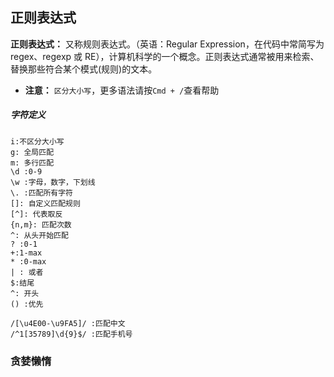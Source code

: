 ## 正则表达式

**正则表达式：** 又称规则表达式。（英语：Regular Expression，在代码中常简写为 regex、regexp 或 RE），计算机科学的一个概念。正则表达式通常被用来检索、替换那些符合某个模式(规则)的文本。

-   **注意：** `区分大小写`，更多语法请按`Cmd + /`查看帮助

##### 字符定义

```code
i:不区分大小写
g: 全局匹配
m: 多行匹配
\d :0-9
\w :字母，数字，下划线
\. :匹配所有字符
[]: 自定义匹配规则
[^]: 代表取反
{n,m}: 匹配次数
^: 从头开始匹配
? :0-1
+:1-max
* :0-max
| : 或者
$:结尾
^: 开头
() :优先
```

```code
/[\u4E00-\u9FA5]/ :匹配中文
/^1[35789]\d{9}$/ :匹配手机号
```

### 贪婪懒惰
